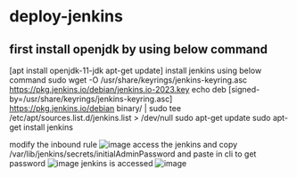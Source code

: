 # deploy-jenkins
## first install openjdk by using below command
[apt install openjdk-11-jdk
apt-get update]
install jenkins using below command
sudo wget -O /usr/share/keyrings/jenkins-keyring.asc \
  https://pkg.jenkins.io/debian/jenkins.io-2023.key
echo deb [signed-by=/usr/share/keyrings/jenkins-keyring.asc] \
  https://pkg.jenkins.io/debian binary/ | sudo tee \
  /etc/apt/sources.list.d/jenkins.list > /dev/null
sudo apt-get update
sudo apt-get install jenkins

modify the inbound rule
![image](https://github.com/iam-harendra/deploy-jenkins/assets/96298529/263d6900-027e-40d4-a9ad-e0a3ffa066c1)
access the jenkins and copy /var/lib/jenkins/secrets/initialAdminPassword and paste in cli to get password
![image](https://github.com/iam-harendra/deploy-jenkins/assets/96298529/441a8dc6-e79b-4bcf-babd-e2757e7cbb43)
jenkins is accessed
![image](https://github.com/iam-harendra/deploy-jenkins/assets/96298529/245b7506-236d-436f-baeb-f82beb85f2ac)



